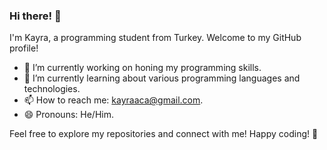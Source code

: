 ### Hi there! 👋

I'm Kayra, a programming student from Turkey. Welcome to my GitHub profile!

- 🔭 I’m currently working on honing my programming skills.
- 🌱 I’m currently learning about various programming languages and technologies.
- 📫 How to reach me: kayraaca@gmail.com.
- 😄 Pronouns: He/Him.

Feel free to explore my repositories and connect with me! Happy coding! 🚀
